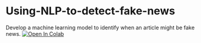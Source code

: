 # Using-NLP-to-detect-fake-news
Develop a machine learning model to identify when an article might be fake news.
[![Open In Colab](https://colab.research.google.com/assets/colab-badge.svg)](https://colab.research.google.com/github/amankalra172/Using-NLP-to-detect-fake-news/blob/main/Fake_News_Detection.ipynb)

